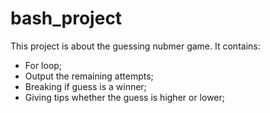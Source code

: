 # bash_project
This project is about the guessing nubmer game. It contains:
- For loop;
- Output the remaining attempts;
- Breaking if guess is a winner;
- Giving tips whether the guess is higher or lower;
